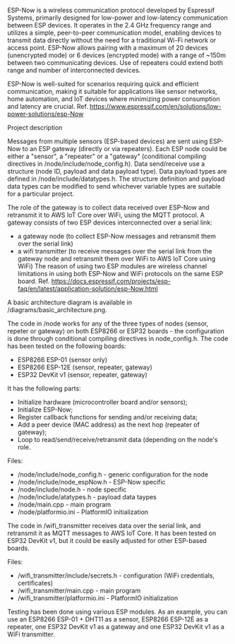 ESP-Now is a wireless communication protocol developed by Espressif Systems, primarily designed for low-power and low-latency communication between ESP devices. It operates in the 2.4 GHz frequency range and utilizes a simple, peer-to-peer communication model, enabling devices to transmit data directly without the need for a traditional Wi-Fi network or access point. ESP-Now allows pairing with a maximum of 20 devices (unencrypted mode) or 6 devices (encrypted mode) with a range of ~150m between two communicating devices. Use of repeaters could extend both range and number of interconnected devices.

ESP-Now is well-suited for scenarios requiring quick and efficient communication, making it suitable for applications like sensor networks, home automation, and IoT devices where minimizing power consumption 
and latency are crucial. Ref. https://www.espressif.com/en/solutions/low-power-solutions/esp-Now

Project description

Messages from multiple sensors (ESP-based devices) are sent using ESP-Now to an ESP gateway (directly or via repeaters). Each ESP node could be either a "sensor", a "repeater" or a "gateway" (conditional compiling directives in /node/include/node_config.h). Data send/receive use a structure (node ID, payload and data payload type). Data payload types are defined in /node/include/datatypes.h. The structure definition and payload data types can be modified to send whichever variable types are suitable for a particular project.

The role of the gateway is to collect data received over ESP-Now and retransmit it to AWS IoT Core over WiFi, using the MQTT protocol.
A gateway consists of two ESP devices interconnected over a serial link:
- a gateway node (to collect ESP-Now messages and retransmit them over the serial link)
- a wifi transmitter (to receive messages over the serial link from the gateway node and retransmit them over WiFi to AWS IoT Core using WiFi)
The reason of using two ESP modules are wireless channel limitations in using both ESP-Now and WiFi protocols on the same ESP board. 
Ref. https://docs.espressif.com/projects/esp-faq/en/latest/application-solution/esp-Now.html

A basic architecture diagram is available in /diagrams/basic_architecture.png.

The code in /node works for any of the three types of nodes (sensor, repeter or gateway) on both ESP8266 or ESP32 boards - the configuration is done through conditional compiling directives in node_config.h.
The code has been tested on the following boards:

- ESP8266 ESP-01 (sensor only)
- ESP8266 ESP-12E (sensor, repeater, gateway)
- ESP32 DevKit v1 (sensor, repeater, gateway)

It has the following parts:
- Initialize hardware (microcontroller board and/or sensors);
- Initialize ESP-Now;
- Register callback functions for sending and/or receiving data;
- Add a peer device (MAC address) as the next hop (repeater of gateway);
- Loop to read/send/receive/retransmit data (depending on the node's role.

Files:
- /node/include/node_config.h - generic configuration for the node
- /node/include/node_espNow.h - ESP-Now specific
- /node/include/node.h - node specific
- /node/include/atatypes.h - payload data taypes
- /node/main.cpp - main program
- /node/platformio.ini - PlatformIO initialization

The code in /wifi_transmitter receives data over the serial link, and retransmit it as MQTT messages to AWS IoT Core. It has been tested on ESP32 DevKit v1, but it could be easily adjusted for other ESP-based boards.

Files:
- /wifi_transmitter/include/secrets.h - configuration (WiFi credentials, certificates)
- /wifi_transmitter/main.cpp - main program
- /wifi_transmitter/platformio.ini - PlatformIO initialization

Testing has been done using various ESP modules. As an example, you can use an ESP8266 ESP-01 + DHT11 as a sensor, ESP8266 ESP-12E as a repeater, one ESP32 DevKit v1 as a gateway and one ESP32 DevKit v1 as a WiFi transmitter.
